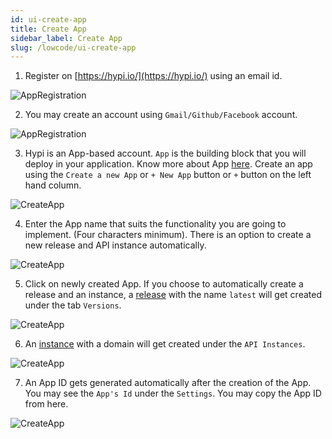 ```yaml
---
id: ui-create-app
title: Create App
sidebar_label: Create App
slug: /lowcode/ui-create-app
---
```

1. Register on [https://hypi.io/](https://hypi.io/) using an email id.


![AppRegistration](/img/UI-CreateApp-Registration-1.PNG) 


2. You may create an account using `Gmail/Github/Facebook` account.


![AppRegistration](/img/UI-CreateApp-Registration-2.PNG)


3. Hypi is an App-based account. `App` is the building block that you will deploy in your application. Know more about App [here](overview.md#app). Create an app using the `Create a new App` or  `+ New App` button or `+` button on the left hand column.


![CreateApp](/img/UI-CreateApp-CreateNewApp-1.PNG)


4. Enter the App name that suits the functionality you are going to implement. (Four characters minimum). There is an option to create a new release and API instance automatically.


![CreateApp](/img/UI-CreateApp-CreateNewApp-2.PNG)


5. Click on newly created App. If you choose to automatically create a release and an instance, a [release](overview.md#release) with the name `latest` will get created under the tab `Versions`. 


![CreateApp](/img/UI-CreateApp-CreateNewApp-3.PNG)


6. An [instance](overview.md#instance) with a domain will get created under the `API Instances`.


![CreateApp](/img/UI-CreateApp-CreateNewApp-4.PNG)


7. An App ID gets generated automatically after the creation of the App. You may see the `App's Id` under the `Settings`. You may copy the App ID from here.


![CreateApp](/img/UI-CreateApp-CreateNewApp-5.PNG)